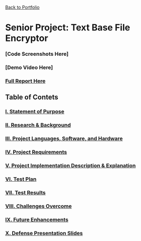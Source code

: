 [Back to Portfolio](./)

Senior Project: Text Base File Encryptor
===============

### [Code Screenshots Here]

### [Demo Video Here]

### [Full Report Here](fullReport.md)

Table of Contets
----------------
### [I. Statement of Purpose](sop.md)
### [II. Research & Background](researchBackground.md)
### [III. Project Languages, Software, and Hardware](languagesSoftwareHardware.md)
### [IV. Project Requirements](projectRequirements.md)
### [V. Project Implementation Description & Explanation](implementationDesignExplanation.md)
### [VI. Test Plan](testPlan.md)
### [VII. Test Results](testResults.md)
### [VIII. Challenges Overcome](challengesOvercome.md)
### [IX. Future Enhancements](futureEnhancements.md)
### [X. Defense Presentation Slides](defensePresentationSlides.md)
